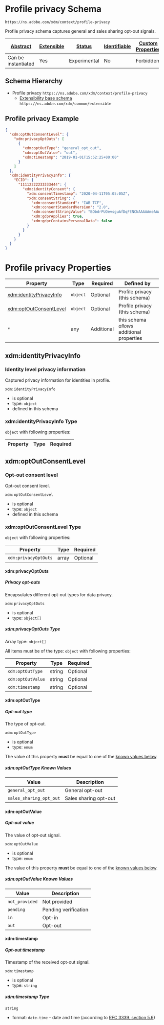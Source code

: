 
# Profile privacy Schema

```
https://ns.adobe.com/xdm/context/profile-privacy
```

Profile privacy schema captures general and sales sharing opt-out signals.

| [Abstract](../../abstract.md) | [Extensible](../../extensions.md) | [Status](../../status.md) | [Identifiable](../../id.md) | [Custom Properties](../../extensions.md) | [Additional Properties](../../extensions.md) | Defined In |
|-------------------------------|-----------------------------------|---------------------------|-----------------------------|------------------------------------------|----------------------------------------------|------------|
| Can be instantiated | Yes | Experimental | No | Forbidden | Permitted | [context/profile-privacy.schema.json](context/profile-privacy.schema.json) |
## Schema Hierarchy

* Profile privacy `https://ns.adobe.com/xdm/context/profile-privacy`
  * [Extensibility base schema](../common/extensible.schema.md) `https://ns.adobe.com/xdm/common/extensible`


## Profile privacy Example
```json
{
  "xdm:optOutConsentLevel": {
    "xdm:privacyOptOuts": [
      {
        "xdm:optOutType": "general_opt_out",
        "xdm:optOutValue": "out",
        "xdm:timestamp": "2019-01-01T15:52:25+00:00"
      }
    ]
  },
  "xdm:identityPrivacyInfo": {
    "ECID": {
      "11112222233333444": {
        "xdm:identityConsent": {
          "xdm:consentTimestamp": "2020-04-11T05:05:05Z",
          "xdm:consentString": {
            "xdm:consentStandard": "IAB TCF",
            "xdm:consentStandardVersion": "2.0",
            "xdm:consentStringValue": "BObdrPUOevsguAfDqFENCNAAAAAmeAAA.PVAfDObdrA.DqFENCAmeAENCDA",
            "xdm:gdprApplies": true,
            "xdm:gdprContainsPersonalData": false
          }
        }
      }
    }
  }
}
```

# Profile privacy Properties

| Property | Type | Required | Defined by |
|----------|------|----------|------------|
| [xdm:identityPrivacyInfo](#xdmidentityprivacyinfo) | `object` | Optional | Profile privacy (this schema) |
| [xdm:optOutConsentLevel](#xdmoptoutconsentlevel) | `object` | Optional | Profile privacy (this schema) |
| `*` | any | Additional | this schema *allows* additional properties |

## xdm:identityPrivacyInfo
### Identity level privacy information

Captured privacy information for identities in profile.

`xdm:identityPrivacyInfo`
* is optional
* type: `object`
* defined in this schema

### xdm:identityPrivacyInfo Type


`object` with following properties:


| Property | Type | Required |
|----------|------|----------|






## xdm:optOutConsentLevel
### Opt-out consent level

Opt-out consent level.

`xdm:optOutConsentLevel`
* is optional
* type: `object`
* defined in this schema

### xdm:optOutConsentLevel Type


`object` with following properties:


| Property | Type | Required |
|----------|------|----------|
| `xdm:privacyOptOuts`| array | Optional |



#### xdm:privacyOptOuts
##### Privacy opt-outs

Encapsulates different opt-out types for data privacy.

`xdm:privacyOptOuts`
* is optional
* type: `object[]`


##### xdm:privacyOptOuts Type


Array type: `object[]`

All items must be of the type:
`object` with following properties:


| Property | Type | Required |
|----------|------|----------|
| `xdm:optOutType`| string | Optional |
| `xdm:optOutValue`| string | Optional |
| `xdm:timestamp`| string | Optional |



#### xdm:optOutType
##### Opt-out type

The type of opt-out.

`xdm:optOutType`
* is optional
* type: `enum`

The value of this property **must** be equal to one of the [known values below](#xdmoptoutconsentlevel-known-values).

##### xdm:optOutType Known Values
| Value | Description |
|-------|-------------|
| `general_opt_out` | General opt-out |
| `sales_sharing_opt_out` | Sales sharing opt-out |






#### xdm:optOutValue
##### Opt-out value

The value of opt-out signal.

`xdm:optOutValue`
* is optional
* type: `enum`

The value of this property **must** be equal to one of the [known values below](#xdmoptoutconsentlevel-known-values).

##### xdm:optOutValue Known Values
| Value | Description |
|-------|-------------|
| `not_provided` | Not provided |
| `pending` | Pending verification |
| `in` | Opt-in |
| `out` | Opt-out |






#### xdm:timestamp
##### Opt-out timestamp

Timestamp of the received opt-out signal.

`xdm:timestamp`
* is optional
* type: `string`

##### xdm:timestamp Type


`string`
* format: `date-time` – date and time (according to [RFC 3339, section 5.6](http://tools.ietf.org/html/rfc3339))

















